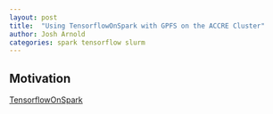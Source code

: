 ```yaml
---
layout: post
title:  "Using TensorflowOnSpark with GPFS on the ACCRE Cluster"
author: Josh Arnold
categories: spark tensorflow slurm 
---
```


## Motivation
[TensorflowOnSpark][tfos]

[tfos]: http://yahoohadoop.tumblr.com/post/157196317141/open-sourcing-tensorflowonspark-distributed-deep
[accre-hpc]:  https://github.com/accre/BigData/tree/master/spark-slurm
[accre-gh-ss]: https://github.com/accre/BigData/tree/master/spark-slurm
[slurm-srun]:   https://slurm.schedmd.com/srun.html
